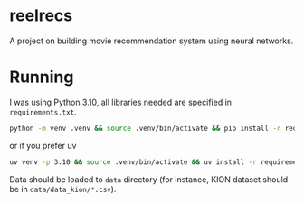 # reelrecs
A project on building movie recommendation system using neural networks.

# Running
I was using Python 3.10, all libraries needed are specified in `requirements.txt`.
```bash
python -m venv .venv && source .venv/bin/activate && pip install -r requirements.txt
```
or if you prefer uv 
```bash
uv venv -p 3.10 && source .venv/bin/activate && uv install -r requirements.txt
```
Data should be loaded to `data` directory (for instance, KION dataset should be in `data/data_kion/*.csv`).